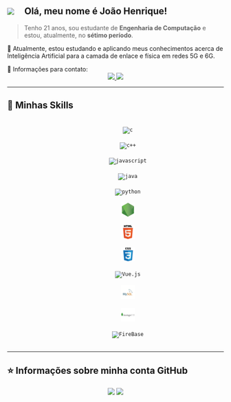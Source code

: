 <h2 style="display:flex;align-items:center">
    <img width="40" src="https://img.icons8.com/external-kiranshastry-lineal-color-kiranshastry/512/external-developer-coding-kiranshastry-lineal-color-kiranshastry.png"/>
    <b>
        Olá, meu nome é João Henrique!
    </b>
</h2>

> Tenho 21 anos, sou estudante de <strong>Engenharia de Computação</strong> e estou, atualmente, no <strong>sétimo período</strong>.

🔭 Atualmente, estou estudando e aplicando meus conhecimentos acerca de Inteligência Artificial para a camada de enlace e física em redes 5G e 6G. 

<div id="contatos">
    💬 Informações para contato:
    <div id="info" align=center>
        <a href="https://www.linkedin.com/in/joao-delfino/">
            <img src="https://img.shields.io/badge/-LINKEDIN-blue?style=flat-square&logo=Linkedin&logoColor=white"/>
        </a>
        <a href="mailto:joaohsdelfino@gmail.com">
            <img src="https://img.shields.io/badge/-EMAIL-red?style=flat-square&logo=Gmail&logoColor=white"/>
        </a>
    </div>
</div>

----

<h2> 🚀 Minhas Skills </h2>
<div id="skills" align=center>
    <code>
        <img height="32" src="https://img.icons8.com/color/512/c-programming.png" alt="c"/>
    </code>
    <code>
        <img height="32" src="https://img.icons8.com/color/512/c-plus-plus-logo.png" alt="c++"/>
    </code>
    <code>
        <img height="32" src="https://img.icons8.com/color/512/javascript--v1.png" alt="javascript"/>
    </code>
    <code>
        <img height="32" src="https://img.icons8.com/color/512/java-coffee-cup-logo.png" alt="java"/>
    </code>
    <code>
        <img height="32" src="https://img.icons8.com/color/512/python.png" alt="python"/>
    </code>
    <code>
        <img height="32" src="https://raw.githubusercontent.com/github/explore/80688e429a7d4ef2fca1e82350fe8e3517d3494d/topics/nodejs/nodejs.png" alt="Nodejs"/>
    </code>
    <code>
        <img height="32" src="https://raw.githubusercontent.com/github/explore/80688e429a7d4ef2fca1e82350fe8e3517d3494d/topics/html/html.png" alt="HTML5"/>
    </code>
    <code>
        <img height="32" src="https://raw.githubusercontent.com/github/explore/80688e429a7d4ef2fca1e82350fe8e3517d3494d/topics/css/css.png" alt="CSS"/>
    </code>
    <code>
        <img height="32" src="https://img.icons8.com/color/512/vue-js.png" alt="Vue.js"/>
    </code>
    <code>
        <img height="32" src="https://raw.githubusercontent.com/github/explore/80688e429a7d4ef2fca1e82350fe8e3517d3494d/topics/mysql/mysql.png" alt="MySQL"/>
    </code>
    <code>
        <img height="32" src="https://raw.githubusercontent.com/github/explore/80688e429a7d4ef2fca1e82350fe8e3517d3494d/topics/mongodb/mongodb.png" alt="MongoDB"/>
    </code>
    <code>
        <img height="32" src="https://img.icons8.com/color/512/firebase.png" alt="FireBase"/>
    </code>
</div>

---

<h2> ⭐ Informações sobre minha conta GitHub </h2>
<div id="github-stats" align="center">
    <img align="center" src="https://github-readme-stats.vercel.app/api?username=Joaohsd&show_icons=true&theme=tokyonight"/>
    <img align="center" src="https://github-readme-stats.vercel.app/api/top-langs/?username=Joaohsd&layout=compact&langs_count=10&theme=tokyonight"/>
</div>
